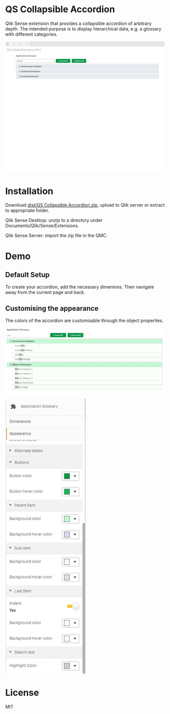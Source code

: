 # QS Collapsible Accordion
Qlik Sense extension that provides a collapsible accordion of arbitrary depth. The intended purpose is to display hierarchical data, e.g. a glossary with different categories.

![Thumb](https://github.com/cjbraley/qs-collapsible-accordion/blob/master/demo/demo.gif)

# Installation

Download [dist/QS Collapsible Accordion.zip](https://github.com/cjbraley/qs-collapsible-accordion/blob/master/dist/QS%20Collapsible%20Accordion.zip), upload to Qlik server or extract to appropriate folder.

Qlik Sense Desktop: unzip to a directory under Documents/Qlik/Sense/Extensions.

Qlik Sense Server: import the zip file in the QMC.

# Demo

## Default Setup

To create your accordion, add the necessary dimenions. Then navigate away from the current page and back.

## Customising the appearance

The colors of the accordion are customisable through the object properties.

![styles](https://github.com/cjbraley/qs-collapsible-accordion/blob/master/demo/demo-styles.jpg)

![styles-config](https://github.com/cjbraley/qs-collapsible-accordion/blob/master/demo/demo-styles-config.jpg)

# License
MIT
